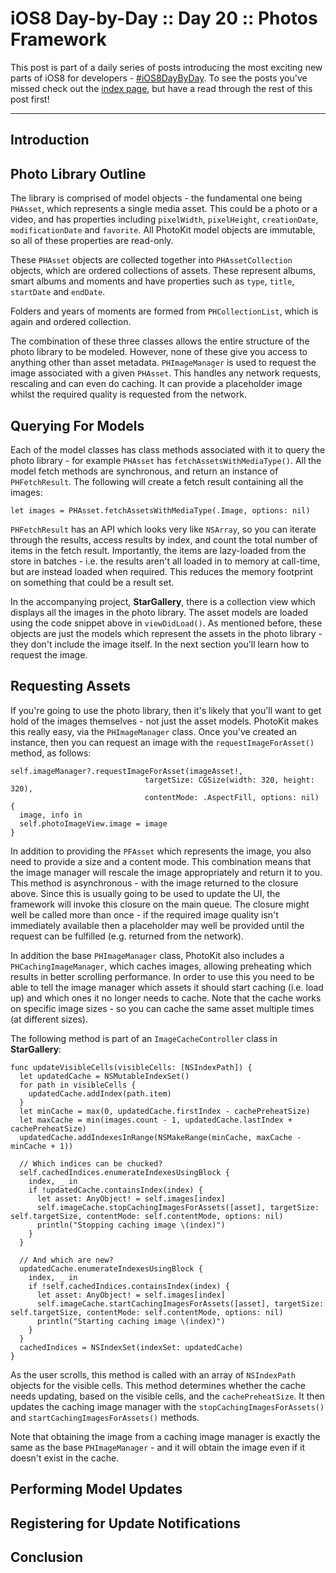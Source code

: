 # iOS8 Day-by-Day :: Day 20 :: Photos Framework

This post is part of a daily series of posts introducing the most exciting new
parts of iOS8 for developers - [#iOS8DayByDay](https://twitter.com/search?q=%23iOS8DayByDay).
To see the posts you've missed check out the [index page](http://shinobicontrols.com/iOS8DayByDay),
but have a read through the rest of this post first!

---

## Introduction




## Photo Library Outline

The library is comprised of model objects - the fundamental one being `PHAsset`,
which represents a single media asset. This could be a photo or a video, and has
properties including `pixelWidth`, `pixelHeight`, `creationDate`, 
`modificationDate` and `favorite`. All PhotoKit model objects are immutable,
so all of these properties are read-only.

These `PHAsset` objects are collected together into `PHAssetCollection` objects,
which are ordered collections of assets. These represent albums, smart albums
and moments and have properties such as `type`, `title`, `startDate` and
`endDate`.

Folders and years of moments are formed from `PHCollectionList`, which is again
and ordered collection.

The combination of these three classes allows the entire structure of the photo
library to be modeled. However, none of these give you access to anything other
than asset metadata. `PHImageManager` is used to request the image associated
with a given `PHAsset`. This handles any network requests, rescaling and can
even do caching. It can provide a placeholder image whilst the required quality
is requested from the network.

## Querying For Models

Each of the model classes has class methods associated with it to query the
photo library - for example `PHAsset` has `fetchAssetsWithMediaType()`. All the
model fetch methods are synchronous, and return an instance of `PHFetchResult`.
The following will create a fetch result containing all the images:

    let images = PHAsset.fetchAssetsWithMediaType(.Image, options: nil)

`PHFetchResult` has an API which looks very like `NSArray`, so you can iterate
through the results, access results by index, and count the total number of
items in the fetch result. Importantly, the items are lazy-loaded from the store
in batches - i.e. the results aren't all loaded in to memory at call-time, but
are instead loaded when required. This reduces the memory footprint on something
that could be a result set.

In the accompanying project, __StarGallery__, there is a collection view which
displays all the images in the photo library. The asset models are loaded using
the code snippet above in `viewDidLoad()`. As mentioned before, these objects
are just the models which represent the assets in the photo library - they don't
include the image itself. In the next section you'll learn how to request the
image.

## Requesting Assets

If you're going to use the photo library, then it's likely that you'll want to
get hold of the images themselves - not just the asset models. PhotoKit makes
this really easy, via the `PHImageManager` class. Once you've created an
instance, then you can request an image with the `requestImageForAsset()`
method, as follows:

    self.imageManager?.requestImageForAsset(imageAsset!,
                                  targetSize: CGSize(width: 320, height: 320), 
                                  contentMode: .AspectFill, options: nil) {
      image, info in
      self.photoImageView.image = image
    }

In addition to providing the `PFAsset` which represents the image, you also need
to provide a size and a content mode. This combination means that the image
manager will rescale the image appropriately and return it to you. This method
is asynchronous - with the image returned to the closure above. Since this is
usually going to be used to update the UI, the framework will invoke this
closure on the main queue. The closure might well be called more than once - if
the required image quality isn't immediately available then a placeholder may
well be provided until the request can be fulfilled (e.g. returned from the
network).

In addition the base `PHImageManager` class, PhotoKit also includes a 
`PHCachingImageManager`, which caches images, allowing preheating which results
in better scrolling performance. In order to use this you need to be able to
tell the image manager which assets it should start caching (i.e. load up) and
which ones it no longer needs to cache. Note that the cache works on specific
image sizes - so you can cache the same asset multiple times (at different sizes).

The following method is part of an `ImageCacheController` class in
__StarGallery__:

    func updateVisibleCells(visibleCells: [NSIndexPath]) {
      let updatedCache = NSMutableIndexSet()
      for path in visibleCells {
        updatedCache.addIndex(path.item)
      }
      let minCache = max(0, updatedCache.firstIndex - cachePreheatSize)
      let maxCache = min(images.count - 1, updatedCache.lastIndex + cachePreheatSize)
      updatedCache.addIndexesInRange(NSMakeRange(minCache, maxCache - minCache + 1))
      
      // Which indices can be chucked?
      self.cachedIndices.enumerateIndexesUsingBlock {
        index, _ in
        if !updatedCache.containsIndex(index) {
          let asset: AnyObject! = self.images[index]
          self.imageCache.stopCachingImagesForAssets([asset], targetSize: self.targetSize, contentMode: self.contentMode, options: nil)
          println("Stopping caching image \(index)")
        }
      }
      
      // And which are new?
      updatedCache.enumerateIndexesUsingBlock {
        index, _ in
        if !self.cachedIndices.containsIndex(index) {
          let asset: AnyObject! = self.images[index]
          self.imageCache.startCachingImagesForAssets([asset], targetSize: self.targetSize, contentMode: self.contentMode, options: nil)
          println("Starting caching image \(index)")
        }
      }
      cachedIndices = NSIndexSet(indexSet: updatedCache)
    }

As the user scrolls, this method is called with an array of `NSIndexPath`
objects for the visible cells. This method determines whether the cache needs
updating, based on the visible cells, and the `cachePreheatSize`. It then
updates the caching image manager with the `stopCachingImagesForAssets()` and 
`startCachingImagesForAssets()` methods.

Note that obtaining the image from a caching image manager is exactly the same
as the base `PHImageManager` - and it will obtain the image even if it doesn't
exist in the cache.

## Performing Model Updates

## Registering for Update Notifications

## Conclusion

